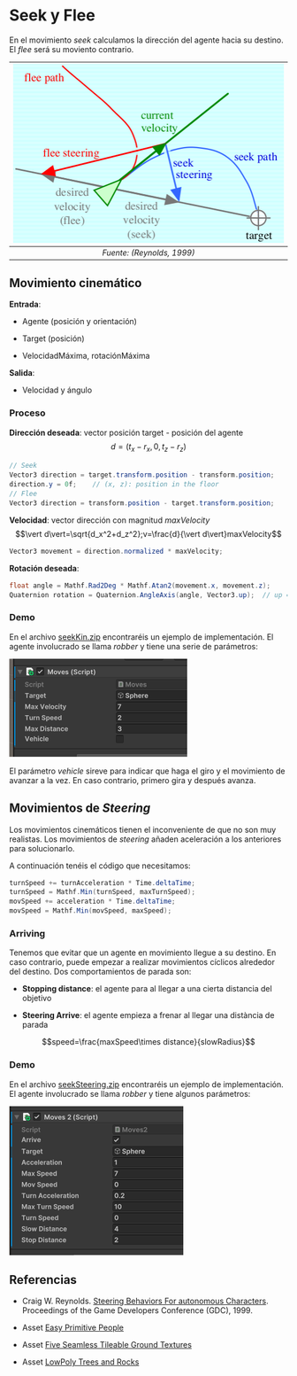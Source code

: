 # Seek y Flee

En el movimiento *seek* calculamos la dirección del agente hacia su destino. El *flee* será su moviento contrario.

|![](figures/seek.png)|
|:--:| 
| *Fuente: (Reynolds, 1999)* |

## Movimiento cinemático

**Entrada**:

- Agente (posición y orientación)

- Target (posición)

- VelocidadMáxima, rotaciónMáxima 

**Salida**:

- Velocidad y ángulo 

### Proceso

**Dirección deseada**: vector posición target - posición del agente 
$$d=(t_x-r_x, 0, t_z-r_z)$$

```C#
// Seek
Vector3 direction = target.transform.position - transform.position;
direction.y = 0f;    // (x, z): position in the floor
// Flee
Vector3 direction = transform.position - target.transform.position;
```

**Velocidad**: vector dirección con magnitud *maxVelocity*
$$\vert d\vert=\sqrt{d_x^2+d_z^2};v=\frac{d}{\vert d\vert}maxVelocity$$

```C#
Vector3 movement = direction.normalized * maxVelocity;
```

**Rotación deseada**:

```C#
float angle = Mathf.Rad2Deg * Mathf.Atan2(movement.x, movement.z);
Quaternion rotation = Quaternion.AngleAxis(angle, Vector3.up);  // up = y
```

### Demo

En el archivo [seekKin.zip](demos/seekKin.zip) encontraréis un ejemplo de implementación.
El agente involucrado se llama *robber* y tiene una serie de parámetros:

![](figures/robberKin.png)

El parámetro *vehicle* sireve para indicar que haga el giro y el movimiento de avanzar a la vez. En caso contrario, primero gira y después avanza.

## Movimientos de *Steering*

Los movimientos cinemáticos tienen el inconveniente de que no son muy realistas. Los movimientos de *steering* añaden aceleración a los anteriores para solucionarlo.

A continuación tenéis el código que necesitamos:

```C#
turnSpeed += turnAcceleration * Time.deltaTime;
turnSpeed = Mathf.Min(turnSpeed, maxTurnSpeed);
movSpeed += acceleration * Time.deltaTime;
movSpeed = Mathf.Min(movSpeed, maxSpeed);
```

### Arriving

Tenemos que evitar que un agente en movimiento llegue a su destino. En caso contrario, puede empezar a realizar movimientos cíclicos alrededor del destino. Dos comportamientos de parada son:

- **Stopping distance**: el agente para al llegar a una cierta distancia del objetivo

- **Steering Arrive**: el agente empieza a frenar al llegar una distància de parada

$$speed=\frac{maxSpeed\times distance}{slowRadius}$$

### Demo

En el archivo [seekSteering.zip](demos/seekSteering.zip) encontraréis un ejemplo de implementación.
El agente involucrado se llama *robber* y tiene algunos parámetros:

![](figures/robberSteering.png)

## Referencias

- Craig W. Reynolds. [Steering Behaviors For autonomous Characters](http://www.red3d.com/cwr/papers/1999/gdc99steer.pdf). Proceedings of the Game Developers Conference (GDC), 1999.

- Asset [Easy Primitive People](https://assetstore.unity.com/packages/3d/characters/easy-primitive-people-161846)

- Asset [Five Seamless Tileable Ground Textures](https://assetstore.unity.com/packages/2d/textures-materials/floors/five-seamless-tileable-ground-textures-57060)

- Asset [LowPoly Trees and Rocks](https://assetstore.unity.com/packages/3d/vegetation/lowpoly-trees-and-rocks-88376)

